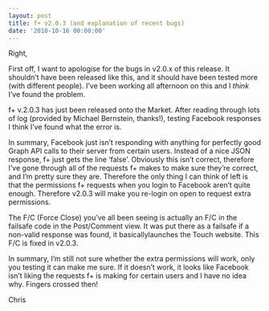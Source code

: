 ```yaml
---
layout: post
title: f+ v2.0.3 (and explanation of recent bugs)
date: '2010-10-16 00:00:00'
---
```


<p>Right,</p>

<p>First off, I want to apologise for the bugs in v2.0.x of this release. It shouldn&#8217;t have been released like this, and it should have been tested more (with different people). I&#8217;ve been working all afternoon on this and I <em>think</em> I&#8217;ve found the problem.</p>

<!--more-->

<p>f+ v.2.0.3 has just been released onto the Market. After reading through lots of log (provided by Michael Bernstein, thanks!), testing Facebook responses I think I&#8217;ve found what the error is.</p>

<p>In summary, Facebook just isn&#8217;t responding with anything for perfectly good Graph API calls to their server from certain users. Instead of a nice JSON response, f+ just gets the line &#8216;false&#8217;. Obviously this isn&#8217;t correct, therefore I&#8217;ve gone through all of the requests f+ makes to make sure they&#8217;re correct, and I&#8217;m pretty sure they are. Therefore the only thing I can think of left is that the permissions f+ requests when you login to Facebook aren&#8217;t quite enough. Therefore v2.0.3 will make you re-login on open to request extra permissions.</p>

<p>The F/C (Force Close) you&#8217;ve all been seeing is actually an F/C in the failsafe code in the Post/Comment view. It was put there as a failsafe if a non-valid response was found, it basicallylaunches the Touch website. This F/C is fixed in v2.0.3.</p>

<p>In summary, I&#8217;m still not sure whether the extra permissions will work, only you testing it can make me sure. If it doesn&#8217;t work, it looks like Facebook isn&#8217;t liking the requests f+ is making for certain users and I have no idea why. Fingers crossed then!</p>

<p>Chris</p>
